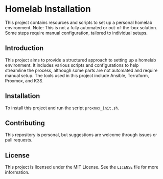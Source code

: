 # Homelab Installation

This project contains resources and scripts to set up a personal homelab environment. Note: This is not a fully automated or out-of-the-box solution. Some steps require manual configuration, tailored to individual setups.

## Introduction
This project aims to provide a structured approach to setting up a homelab environment. It includes various scripts and configurations to help streamline the process, although some parts are not automated and require manual setup. The tools used in this project include Ansible, Terraform, Proxmox, and K3S.

## Installation

To install this project and run the script `proxmox_init.sh`.

## Contributing

This repository is personal, but suggestions are welcome through issues or pull requests.

## License

This project is licensed under the MIT License. See the `LICENSE` file for more information.
